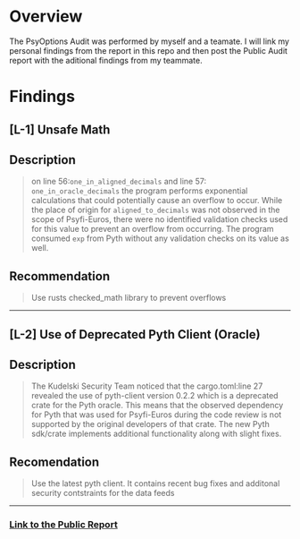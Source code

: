 # Overview

The PsyOptions Audit was performed by myself and a teamate. I will link my personal findings from the report in this repo and then post the Public Audit report with the aditional findings from my teammate.

# Findings

## [L-1] Unsafe Math

## Description

> on line 56:`one_in_aligned_decimals` and line 57: `one_in_oracle_decimals` the program performs exponential calculations that could potentially cause an overflow to occur. While the place of origin for `aligned_to_decimals` was not observed in the scope of Psyfi-Euros, there were no identified validation checks used for this value to prevent an overflow from occurring. The program consumed `exp` from Pyth without any validation checks on its value as well.

## Recommendation

> Use rusts checked_math library to prevent overflows

---

## [L-2] Use of Deprecated Pyth Client (Oracle)

## Description

> The Kudelski Security Team noticed that the cargo.toml:line 27 revealed the use of pyth-client version 0.2.2 which is a deprecated crate for the Pyth oracle. This means that the observed dependency for Pyth that was used for Psyfi-Euros during the code review is not supported by the original developers of that crate. The new Pyth sdk/crate implements additional functionality along with slight fixes.

## Recomendation

> Use the latest pyth client. It contains recent bug fixes and additonal security contstraints for the data feeds

---

### [Link to the Public Report](<https://1532366083-files.gitbook.io/~/files/v0/b/gitbook-x-prod.appspot.com/o/spaces%2F86y9tCw3TORp3IO5op2u%2Fuploads%2FCqCXj9VEtGSjdG97GNXS%2FPsyStake%20%26%20PsyFi%20Euros%20(July%2018%2C%202022).pdf?alt=media&token=b027a22c-cffc-4b6a-ac69-601a47713bda>)
